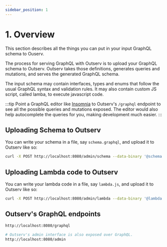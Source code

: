 ```yaml
---
sidebar_position: 1
---
```


# 1. Overview

This section describes all the things you can put in your input GraphQL schema
to Ouserv.

The process for serving GraphQL with Outserv is to upload your GraphQL schema to
Outserv. Outserv takes those definitions, generates queries and mutations, and
serves the generated GraphQL schema.

The input schema may contain interfaces, types and enums that follow the usual
GraphQL syntax and validation rules. It may also contain custom JS script,
called lamba, to execute javascript code.

:::tip
Point a GraphQL editor like [Insomnia](https://insomnia.rest/products/insomnia)
to Outserv's `/graphql` endpoint to see all the possible queries and mutations
exposed. The editor would also help autocomplete the queries for you, making
development much easier.
:::

## Uploading Schema to Outserv

You can write your schema in a file, say `schema.graphql`, and upload it to
Outserv like so:
```bash
curl -X POST http://localhost:8080/admin/schema --data-binary '@schema.graphql'
```

## Uploading Lambda code to Outserv

You can write your lambda code in a file, say `lambda.js`, and upload it to
Outserv like so:
```bash
curl -X POST http://localhost:8080/admin/lambda --data-binary '@lambda.js'
```

## Outserv's GraphQL endpoints

```bash
http://localhost:8080/graphql

# Outserv's admin interface is also exposed over GraphQL.
http://localhost:8080/admin
```
